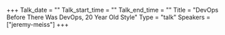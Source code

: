 +++
Talk_date = ""
Talk_start_time = ""
Talk_end_time = ""
Title = "DevOps Before There Was DevOps, 20 Year Old Style"
Type = "talk"
Speakers = ["jeremy-meiss"]
+++


